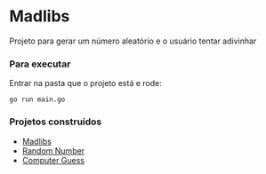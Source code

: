 # Madlibs

Projeto para gerar um número aleatório e o usuário tentar adivinhar

### Para executar

Entrar na pasta que o projeto está e rode:

`go run main.go`


### Projetos construídos

* [Madlibs](https://github.com/alessandra1408/12-Projetos-Iniciais-GO/tree/main/madlibs)
* [Random Number](https://github.com/alessandra1408/12-Projetos-Iniciais-GO/tree/main/random)
* [Computer Guess](https://github.com/alessandra1408/12-Projetos-Iniciais-GO/tree/main/computer_guess)

